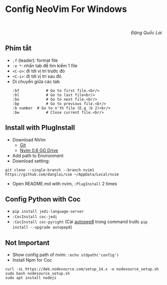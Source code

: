# Config NeoVim For Windows

<br/>
<p align='right'><em>Đặng Quốc Lai</em></p>

## Phím tắt
- `,f` (leader): format file 
- `:e *`: nhấn tab để tìm kiếm 1 file
- `<C-o>`: đi tới vị trí trước đó
- `<C-i>`: đi tới vị trí sau đó
- Di chuyển giữa các tab
    ```
    :bf            # Go to first file.<br/>
    :bl            # Go to last file<br/>
    :bn            # Go to next file.<br/>
    :bp            # Go to previous file.<br/>
    :b number  # Go to n'th file (E.g :b 2)<br/>
    :bw            # Close current file.<br/>
    ```

## Install with PlugInstall
- Download NVim
  - [Git](https://github.com/neovim/neovim/releases/tag/nightly)
  - [Nvim 0.6 GG Drive](https://drive.google.com/file/d/14JuitC9dE7uXDbm57sZa8sCAeu7L0QBq)
- Add path to Environment
- Download setting:
```
git clone --single-branch --branch nvim1 https://github.com/danglai/vim ~/AppData/Local/nvim
```
- Open README.md with nvim, `:PlugInstall` 2 times

## Config Python with Coc
- `pip install jedi-language-server`
- `:CocInstall coc-jedi`
- `:CocInstall coc-pyright` (Cài [autopep8](https://pypi.org/project/autopep8/) trong command trước `pip install --upgrade autopep8`)

## Not Important
- Show config path of nvim: `:echo stdpath('config')`
- Install Npm for Coc
```
curl -sL https://deb.nodesource.com/setup_14.x -o nodesource_setup.sh
sudo bash nodesource_setup.sh
sudo apt install nodejs
```
